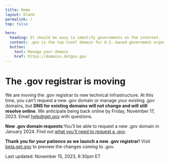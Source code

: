 ```yaml
---
title: Home
layout: blank
permalink: /
top: false

hero:
  heading: It should be easy to identify governments on the internet.
  content: .gov is the top-level domain for U.S.-based government organizations.
  button:
    text: Manage your domain
    href: https://domains.dotgov.gov
---
```


<h1>The .gov registrar is moving</h1>

We are moving the .gov registrar to new technical infrastructure. At this
time, you can’t request a new .gov domain or manage your existing .gov
domains, but <strong>DNS for existing domains will not change and will still resolve
online</strong>. We anticipate being back online by Friday, November 17, 2023. Email <a href="mailto:help@get.gov">help@get.gov</a> with questions.


**New .gov domain requests**:You’ll be able to request a new .gov domain in January 2024. Find out <a
href="https://beta.get.gov/domains/before/">what you’ll need to request a .gov</a>.


**Thank you for your patience as we launch a new .gov registrar!** Visit <a href="https://beta.get.gov">beta.get.gov</a> to preview the
changes coming to .gov.

Last updated: November 15, 2023, 6:30pm ET
